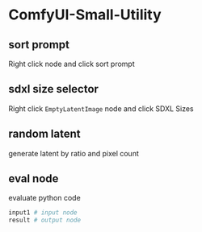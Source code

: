 # ComfyUI-Small-Utility

## sort prompt

Right click node and click sort prompt

## sdxl size selector

Right click `EmptyLatentImage` node and click SDXL Sizes

## random latent
generate latent by ratio and pixel count

## eval node
evaluate python code
```py
input1 # input node
result # output node
```